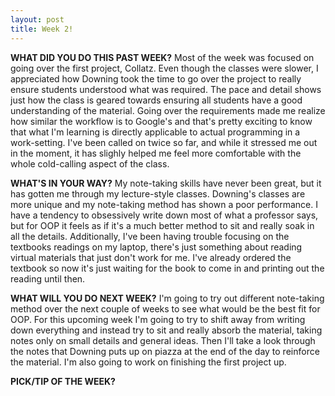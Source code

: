 ```yaml
---
layout: post
title: Week 2!
---
```



**WHAT DID YOU DO THIS PAST WEEK?** Most of the week was focused on going over the first project, Collatz. Even though the classes were slower, I appreciated how Downing took the time to go over the project to really ensure students understood what was required. The pace and detail shows just how the class is geared towards ensuring all students have a good understanding of the material. Going over the requirements made me realize how similar the workflow is to Google's and that's pretty exciting to know that what I'm learning is directly applicable to actual programming in a work-setting. I've been called on twice so far, and while it stressed me out in the moment, it has slighly helped me feel more comfortable with the whole cold-calling aspect of the class.

**WHAT'S IN YOUR WAY?** My note-taking skills have never been great, but it has gotten me through my lecture-style classes. Downing's classes are more unique and my note-taking method has shown a poor performance. I have a tendency to obsessively write down most of what a professor says, but for OOP it feels as if it's a much better method to sit and really soak in all the details. Additionally, I've been having trouble focusing on the textbooks readings on my laptop, there's just something about reading virtual materials that just don't work for me. I've already ordered the textbook so now it's just waiting for the book to come in and printing out the reading until then.

**WHAT WILL YOU DO NEXT WEEK?** I'm going to try out different note-taking method over the next couple of weeks to see what would be the best fit for OOP. For this upcoming week I'm going to try to shift away from writing down everything and instead try to sit and really absorb the material, taking notes only on small details and general ideas. Then I'll take a look through the notes that Downing puts up on piazza at the end of the day to reinforce the material. I'm also going to work on finishing the first project up.

**PICK/TIP OF THE WEEK?** 
